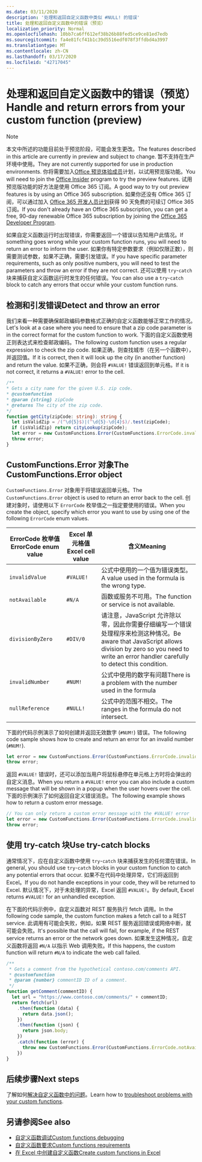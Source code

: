 ```yaml
---
ms.date: 03/11/2020
description: '处理和返回自定义函数中类似 #NULL! 的错误'
title: 处理和返回自定义函数中的错误（预览）
localization_priority: Normal
ms.openlocfilehash: 10bb7ca6ff612ef38b26b88fed5ce9ce81ed7edb
ms.sourcegitcommit: fa4e81fcf41b1c39d5516edf078f3ffdbd4a3997
ms.translationtype: MT
ms.contentlocale: zh-CN
ms.lasthandoff: 03/17/2020
ms.locfileid: "42717045"
---
```

# <a name="handle-and-return-errors-from-your-custom-function-preview"></a><span data-ttu-id="e325f-104">处理和返回自定义函数中的错误（预览）</span><span class="sxs-lookup"><span data-stu-id="e325f-104">Handle and return errors from your custom function (preview)</span></span>

> [!NOTE]
> <span data-ttu-id="e325f-105">本文中所述的功能目前处于预览阶段，可能会发生更改。</span><span class="sxs-lookup"><span data-stu-id="e325f-105">The features described in this article are currently in preview and subject to change.</span></span> <span data-ttu-id="e325f-106">暂不支持在生产环境中使用。</span><span class="sxs-lookup"><span data-stu-id="e325f-106">They are not currently supported for use in production environments.</span></span> <span data-ttu-id="e325f-107">你将需要加入[Office 预览体验成员](https://insider.office.com/join)计划，以试用预览版功能。</span><span class="sxs-lookup"><span data-stu-id="e325f-107">You will need to join the [Office Insider](https://insider.office.com/join) program to try the preview features.</span></span>  <span data-ttu-id="e325f-108">试用预览版功能的好方法是使用 Office 365 订阅。</span><span class="sxs-lookup"><span data-stu-id="e325f-108">A good way to try out preview features is by using an Office 365 subscription.</span></span> <span data-ttu-id="e325f-109">如果你还没有 Office 365 订阅，可以通过加入 [Office 365 开发人员计划](https://developer.microsoft.com/office/dev-program)获得 90 天免费的可续订 Office 365 订阅。</span><span class="sxs-lookup"><span data-stu-id="e325f-109">If you don't already have an Office 365 subscription, you can get a free, 90-day renewable Office 365 subscription by joining the [Office 365 Developer Program](https://developer.microsoft.com/office/dev-program).</span></span>

<span data-ttu-id="e325f-110">如果自定义函数运行时出现错误，你需要返回一个错误以告知用户此情况。</span><span class="sxs-lookup"><span data-stu-id="e325f-110">If something goes wrong while your custom function runs, you will need to return an error to inform the user.</span></span> <span data-ttu-id="e325f-111">如果你有特定参数要求（例如仅限正数），则需要测试参数，如果不正确，需要引发错误。</span><span class="sxs-lookup"><span data-stu-id="e325f-111">If you have specific parameter requirements, such as only positive numbers, you will need to test the parameters and throw an error if they are not correct.</span></span> <span data-ttu-id="e325f-112">还可以使用 `try`-`catch` 块来捕获自定义函数运行时发生的任何错误。</span><span class="sxs-lookup"><span data-stu-id="e325f-112">You can also use a `try`-`catch` block to catch any errors that occur while your custom function runs.</span></span>

## <a name="detect-and-throw-an-error"></a><span data-ttu-id="e325f-113">检测和引发错误</span><span class="sxs-lookup"><span data-stu-id="e325f-113">Detect and throw an error</span></span>

<span data-ttu-id="e325f-114">我们来看一种需要确保邮政编码参数格式正确的自定义函数能够正常工作的情况。</span><span class="sxs-lookup"><span data-stu-id="e325f-114">Let's look at a case where you need to ensure that a zip code parameter is in the correct format for the custom function to work.</span></span> <span data-ttu-id="e325f-115">下面的自定义函数使用正则表达式来检查邮政编码。</span><span class="sxs-lookup"><span data-stu-id="e325f-115">The following custom function uses a regular expression to check the zip code.</span></span> <span data-ttu-id="e325f-116">如果正确，则查找城市（在另一个函数中），并返回值。</span><span class="sxs-lookup"><span data-stu-id="e325f-116">If it is correct, then it will look up the city (in another function) and return the value.</span></span> <span data-ttu-id="e325f-117">如果不正确，则会将 `#VALUE!` 错误返回到单元格。</span><span class="sxs-lookup"><span data-stu-id="e325f-117">If it is not correct, it returns a `#VALUE!` error to the cell.</span></span>

```typescript
/**
* Gets a city name for the given U.S. zip code.
* @customfunction
* @param {string} zipCode
* @returns The city of the zip code.
*/
function getCity(zipCode: string): string {
  let isValidZip = /(^\d{5}$)|(^\d{5}-\d{4}$)/.test(zipCode);
  if (isValidZip) return cityLookup(zipCode);
  let error = new CustomFunctions.Error(CustomFunctions.ErrorCode.invalidValue, "Please provide a valid U.S. zip code.");
  throw error;
}
```

## <a name="the-customfunctionserror-object"></a><span data-ttu-id="e325f-118">CustomFunctions.Error 对象</span><span class="sxs-lookup"><span data-stu-id="e325f-118">The CustomFunctions.Error object</span></span>

<span data-ttu-id="e325f-119">`CustomFunctions.Error` 对象用于将错误返回单元格。</span><span class="sxs-lookup"><span data-stu-id="e325f-119">The `CustomFunctions.Error` object is used to return an error back to the cell.</span></span> <span data-ttu-id="e325f-120">创建对象时，请使用以下 `ErrorCode` 枚举值之一指定要使用的错误。</span><span class="sxs-lookup"><span data-stu-id="e325f-120">When you create the object, specify which error you want to use by using one of the following `ErrorCode` enum values.</span></span>


|<span data-ttu-id="e325f-121">ErrorCode 枚举值</span><span class="sxs-lookup"><span data-stu-id="e325f-121">ErrorCode enum value</span></span>  |<span data-ttu-id="e325f-122">Excel 单元格值</span><span class="sxs-lookup"><span data-stu-id="e325f-122">Excel cell value</span></span>  |<span data-ttu-id="e325f-123">含义</span><span class="sxs-lookup"><span data-stu-id="e325f-123">Meaning</span></span>  |
|---------------|---------|---------|
|`invalidValue`   | `#VALUE!` | <span data-ttu-id="e325f-124">公式中使用的一个值为错误类型。</span><span class="sxs-lookup"><span data-stu-id="e325f-124">A value used in the formula is the wrong type.</span></span> |
|`notAvailable`   | `#N/A`    | <span data-ttu-id="e325f-125">函数或服务不可用。</span><span class="sxs-lookup"><span data-stu-id="e325f-125">The function or service is not available.</span></span> |
|`divisionByZero` | `#DIV/0`  | <span data-ttu-id="e325f-126">请注意，JavaScript 允许除以零，因此你需要仔细编写一个错误处理程序来检测这种情况。</span><span class="sxs-lookup"><span data-stu-id="e325f-126">Be aware that JavaScript allows division by zero so you need to write an error handler carefully to detect this condition.</span></span> |
|`invalidNumber`  | `#NUM!`   | <span data-ttu-id="e325f-127">公式中使用的数字有问题</span><span class="sxs-lookup"><span data-stu-id="e325f-127">There is a problem with the number used in the formula</span></span> |
|`nullReference`  | `#NULL!`  | <span data-ttu-id="e325f-128">公式中的范围不相交。</span><span class="sxs-lookup"><span data-stu-id="e325f-128">The ranges in the formula do not intersect.</span></span> |

<span data-ttu-id="e325f-129">下面的代码示例演示了如何创建并返回无效数字 (`#NUM!`) 错误。</span><span class="sxs-lookup"><span data-stu-id="e325f-129">The following code sample shows how to create and return an error for an invalid number (`#NUM!`).</span></span>

```typescript
let error = new CustomFunctions.Error(CustomFunctions.ErrorCode.invalidNumber);
throw error;
```

<span data-ttu-id="e325f-130">返回 `#VALUE!` 错误时，还可以添加当用户将鼠标悬停在单元格上方时将会弹出的自定义消息。</span><span class="sxs-lookup"><span data-stu-id="e325f-130">When you return a `#VALUE!` error you can also include a custom message that will be shown in a popup when the user hovers over the cell.</span></span> <span data-ttu-id="e325f-131">下面的示例演示了如何返回自定义错误消息。</span><span class="sxs-lookup"><span data-stu-id="e325f-131">The following example shows how to return a custom error message.</span></span>

```typescript
// You can only return a custom error message with the #VALUE! error
let error = new CustomFunctions.Error(CustomFunctions.ErrorCode.invalidValue, "The parameter can only contain lowercase characters.");
throw error;
```

## <a name="use-try-catch-blocks"></a><span data-ttu-id="e325f-132">使用 try-catch 块</span><span class="sxs-lookup"><span data-stu-id="e325f-132">Use try-catch blocks</span></span>

<span data-ttu-id="e325f-133">通常情况下，应在自定义函数中使用 `try`-`catch` 块来捕获发生的任何潜在错误。</span><span class="sxs-lookup"><span data-stu-id="e325f-133">In general, you should use `try`-`catch` blocks in your custom function to catch any potential errors that occur.</span></span> <span data-ttu-id="e325f-134">如果不在代码中处理异常，它们将返回到 Excel。</span><span class="sxs-lookup"><span data-stu-id="e325f-134">If you do not handle exceptions in your code, they will be returned to Excel.</span></span> <span data-ttu-id="e325f-135">默认情况下，对于未处理的异常，Excel 返回 `#VALUE!`。</span><span class="sxs-lookup"><span data-stu-id="e325f-135">By default, Excel returns `#VALUE!` for an unhandled exception.</span></span>

<span data-ttu-id="e325f-136">在下面的代码示例中，自定义函数对 REST 服务执行 fetch 调用。</span><span class="sxs-lookup"><span data-stu-id="e325f-136">In the following code sample, the custom function makes a fetch call to a REST service.</span></span> <span data-ttu-id="e325f-137">此调用有可能会失败，例如，如果 REST 服务返回错误或网络中断，就可能会失败。</span><span class="sxs-lookup"><span data-stu-id="e325f-137">It's possible that the call will fail, for example, if the REST service returns an error or the network goes down.</span></span> <span data-ttu-id="e325f-138">如果发生这种情况，自定义函数将返回 `#N/A` 以指示 Web 调用失败。</span><span class="sxs-lookup"><span data-stu-id="e325f-138">If this happens, the custom function will return `#N/A` to indicate the web call failed.</span></span>


```typescript
/**
 * Gets a comment from the hypothetical contoso.com/comments API.
 * @customfunction
 * @param {number} commentID ID of a comment.
 */
function getComment(commentID) {
  let url = "https://www.contoso.com/comments/" + commentID;
  return fetch(url)
    .then(function (data) {
      return data.json();
    })
    .then(function (json) {
      return json.body;
    })
    .catch(function (error) {
      throw new CustomFunctions.Error(CustomFunctions.ErrorCode.notAvailable);
    })
}
```

## <a name="next-steps"></a><span data-ttu-id="e325f-139">后续步骤</span><span class="sxs-lookup"><span data-stu-id="e325f-139">Next steps</span></span>

<span data-ttu-id="e325f-140">了解如何[解决自定义函数中的问题](custom-functions-troubleshooting.md)。</span><span class="sxs-lookup"><span data-stu-id="e325f-140">Learn how to [troubleshoot problems with your custom functions](custom-functions-troubleshooting.md).</span></span>

## <a name="see-also"></a><span data-ttu-id="e325f-141">另请参阅</span><span class="sxs-lookup"><span data-stu-id="e325f-141">See also</span></span>

* [<span data-ttu-id="e325f-142">自定义函数调试</span><span class="sxs-lookup"><span data-stu-id="e325f-142">Custom functions debugging</span></span>](custom-functions-debugging.md)
* [<span data-ttu-id="e325f-143">自定义函数要求</span><span class="sxs-lookup"><span data-stu-id="e325f-143">Custom functions requirements</span></span>](custom-functions-requirement-sets.md)
* [<span data-ttu-id="e325f-144">在 Excel 中创建自定义函数</span><span class="sxs-lookup"><span data-stu-id="e325f-144">Create custom functions in Excel</span></span>](custom-functions-overview.md)
